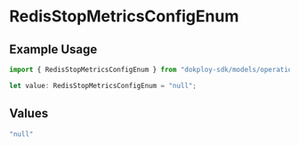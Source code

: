 # RedisStopMetricsConfigEnum

## Example Usage

```typescript
import { RedisStopMetricsConfigEnum } from "dokploy-sdk/models/operations";

let value: RedisStopMetricsConfigEnum = "null";
```

## Values

```typescript
"null"
```